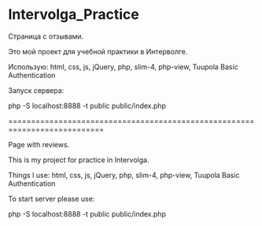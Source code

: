 # Intervolga_Practice
Страница с отзывами.

Это мой проект для учебной практики в Интерволге.

Использую: html, css, js, jQuery, php, slim-4, php-view, Tuupola Basic Authentication

Запуск сервера: 

php -S localhost:8888 -t public public/index.php

===========================================================================

Page with reviews.

This is my project for practice in Intervolga.

Things I use: html, css, js, jQuery, php, slim-4, php-view, Tuupola Basic Authentication

To start server please use:

php -S localhost:8888 -t public public/index.php
